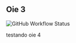## Oie 3

![GitHub Workflow Status](https://img.shields.io/github/workflow/status/carvalhodj/teste-actions/All)

testando
oie 4
